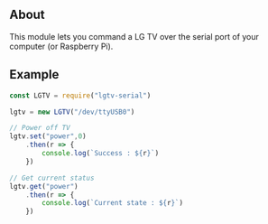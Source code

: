 ## About

This module lets you command a LG TV over the serial port of your computer (or Raspberry Pi).

## Example

```js
const LGTV = require("lgtv-serial")

lgtv = new LGTV("/dev/ttyUSB0")

// Power off TV
lgtv.set("power",0)
    .then(r => { 
        console.log(`Success : ${r}`)
    })

// Get current status
lgtv.get("power")
    .then(r => { 
        console.log(`Current state : ${r}`)
    })
```